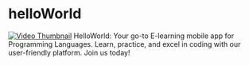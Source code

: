 # helloWorld
[![Video Thumbnail](thumbnail.jpg)](https://drive.google.com/uc?export=download&id=1WyeZw_k8Zalk-ayIEjsRgCnNxym0Jv08)
HelloWorld: Your go-to E-learning mobile app for Programming Languages. Learn, practice, and excel in coding with our user-friendly platform. Join us today!
